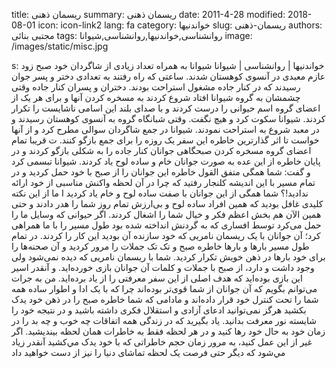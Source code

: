 title: ریسمان ذهنی
summary: ریسمان ذهنی
date: 2011-4-28
modified: 2018-08-01
icon:  icon-link2
lang: fa
category: خواندنیها
slug: ریسمان-ذهنی
authors: مجتبی بنائی
tags: روانشناسی,خواندنیها,روانشناسی,شیوانا
image: /images/static/misc.jpg

s: خواندنیها | روانشناسی | شیوانا شيوانا به همراه تعداد زيادى از شاگردان خود صبح زود عازم معبدى در آنسوى کوهستان شدند. ساعتى که راه رفتند به تعدادى دختر و پسر جوان رسيدند که در کنار جاده مشغول استراحت بودند. دختران و پسران کنار جاده وقتى چشمشان به گروه شيوانا افتاد شروع کردند به مسخره کردن آنها و براى هر يک از اعضاى گروه اسم حيوانى را درست کردند و با صداى بلند اين اسامى ناشايست را تکرار کردند. شيوانا سکوت کرد و هيچ نگفت.  وقتى شبانگاه گروه به آنسوى کوهستان رسيدند و در معبد شروع به استراحت نمودند. شيوانا در جمع شاگردان سوالى مطرح کرد و از آنها خواست تا اثر گذارترين خاطره اين سفر يک روزه را براى جمع بازگو کنند. ت قريبا تمام اعضاى گروه مسخره کردن صبحگاهى جوانان کنار جاده را به شکلى بازگو کردند و در پايان خاطره از اين عده به صورت جوانان خام و ساده لوح ياد کردند.  شيوانا تبسمى کرد و گفت: شما همگى متفق القول خاطره اين جوانان را از صبح با خود حمل کرديد و در تمام مسير با اين انديشه کلنجار رفتيد که چرا در آن لحظه واکنش مناسبى از خود ارائه نداديد!؟ شما همگى از اين جوانان با صفت ساده لوح و خام ياد کرديد ا ما از اين نکته کليدى غافل بوديد که همين افراد ساده لوح و بى‌ارزش تمام روز شما را هدر دادند و حتى همين الآن هم بخش اعظم فکر و خيال شما را اشغال کردند.  اگر حيوانى که وسايل ما را حمل مى‌کرد توسط افسارى که به گردنش انداخته شده بود طول مسير را با ما همراهى کرد؛ آن جوانان با يک ريسمان نامريى که خود سازنده آن بوديد اين کار را کردند. در تمام طول مسير بارها و بارها خاطره صبح و تک تک جملات را مرور کرديد و آن صحنه‌ها را براى خود بارها در ذهن خويش تکرار کرديد.  شما با ريسمان نامريى که ديده نمى‌شود ولى وجود داشت و دارد، از صبح با جملات و کلمات آن جوانان بازى خورده‌ايد. و آنقدر اسير اين بازى بوده‌ايد که هدف اصلى از اين سفر معرفتى را از ياد برده‌ايد. من به جرات مى‌توانم بگويم که آن جوانان از شما قوى‌تر بوده‌اند چرا که با يک ادا و اطوار ساده همه شما را تحت کنترل خود قرار داده‌اند و مادامى که شما خاطره صبح را در ذهن خود يدک بکشيد هرگز نمى‌توانيد ادعاى آزادى و استقلال فکرى داشته باشيد و در نتيجه خود را شايسته نور معرفت بدانيد.   ياد بگيريد که در زندگى همه اتفاقات چه خوب و چه بد را در زمان خود به حال خود رها کنيد و در هر لحظه فقط به خاطرات همان لحظه بينديشيد. اگر غير از اين عمل کنيد، به مرور زمان حجم خاطراتى که با خود يدک مي‌کشيد آنقدر زياد مي‌شود که ديگر حتى فرصت يک لحظه تماشاى دنيا را نيز از دست خواهيد داد